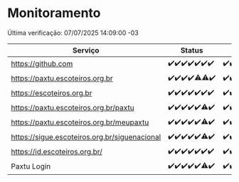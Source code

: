 # Monitoramento

Última verificação: 07/07/2025 14:09:00 -03

|Serviço|Status|Últimas 24h|
|---|---|---|
|https://github.com|<span title="2025-06-30: OK=23">✔️</span><span title="2025-07-01: OK=23">✔️</span><span title="2025-07-02: OK=23">✔️</span><span title="2025-07-03: OK=23">✔️</span><span title="2025-07-04: OK=23">✔️</span><span title="2025-07-05: OK=23">✔️</span><span title="2025-07-06: OK=17">✔️</span>|<span title="06/07/2025 15:12:00 -03 : 200">✔️</span><span title="06/07/2025 16:07:00 -03 : 200">✔️</span><span title="06/07/2025 17:10:00 -03 : 200">✔️</span><span title="06/07/2025 18:08:00 -03 : 200">✔️</span><span title="06/07/2025 19:09:00 -03 : 200">✔️</span><span title="06/07/2025 20:09:00 -03 : 200">✔️</span><span title="06/07/2025 21:54:00 -03 : 200">✔️</span><span title="06/07/2025 23:48:00 -03 : 200">✔️</span><span title="07/07/2025 00:49:00 -03 : 200">✔️</span><span title="07/07/2025 01:25:00 -03 : 200">✔️</span><span title="07/07/2025 02:14:00 -03 : 200">✔️</span><span title="07/07/2025 03:15:00 -03 : 200">✔️</span><span title="07/07/2025 04:12:00 -03 : 200">✔️</span><span title="07/07/2025 05:15:00 -03 : 200">✔️</span><span title="07/07/2025 06:13:00 -03 : 200">✔️</span><span title="07/07/2025 07:11:00 -03 : 200">✔️</span><span title="07/07/2025 08:09:00 -03 : 200">✔️</span><span title="07/07/2025 09:18:00 -03 : 200">✔️</span><span title="07/07/2025 10:26:00 -03 : 200">✔️</span><span title="07/07/2025 11:10:00 -03 : 200">✔️</span><span title="07/07/2025 12:09:00 -03 : 200">✔️</span><span title="07/07/2025 13:12:00 -03 : 200">✔️</span><span title="07/07/2025 14:09:00 -03 : 200">✔️</span>|
|https://paxtu.escoteiros.org.br|<span title="2025-06-30: OK=23">✔️</span><span title="2025-07-01: OK=23">✔️</span><span title="2025-07-02: OK=23">✔️</span><span title="2025-07-03: OK=23">✔️</span><span title="2025-07-04: OK=22, Falhas=1">⚠️</span><span title="2025-07-05: OK=22, Falhas=1">⚠️</span><span title="2025-07-06: OK=17">✔️</span>|<span title="06/07/2025 15:12:00 -03 : 200">✔️</span><span title="06/07/2025 16:07:00 -03 : 200">✔️</span><span title="06/07/2025 17:10:00 -03 : 502">❌</span><span title="06/07/2025 18:08:00 -03 : 200">✔️</span><span title="06/07/2025 19:09:00 -03 : 200">✔️</span><span title="06/07/2025 20:09:00 -03 : 200">✔️</span><span title="06/07/2025 21:54:00 -03 : 200">✔️</span><span title="06/07/2025 23:48:00 -03 : 200">✔️</span><span title="07/07/2025 00:49:00 -03 : 200">✔️</span><span title="07/07/2025 01:25:00 -03 : 200">✔️</span><span title="07/07/2025 02:14:00 -03 : 200">✔️</span><span title="07/07/2025 03:15:00 -03 : 200">✔️</span><span title="07/07/2025 04:12:00 -03 : 200">✔️</span><span title="07/07/2025 05:15:00 -03 : 200">✔️</span><span title="07/07/2025 06:13:00 -03 : 200">✔️</span><span title="07/07/2025 07:11:00 -03 : 200">✔️</span><span title="07/07/2025 08:09:00 -03 : 200">✔️</span><span title="07/07/2025 09:18:00 -03 : 200">✔️</span><span title="07/07/2025 10:26:00 -03 : 200">✔️</span><span title="07/07/2025 11:10:00 -03 : 200">✔️</span><span title="07/07/2025 12:09:00 -03 : 200">✔️</span><span title="07/07/2025 13:12:00 -03 : 200">✔️</span><span title="07/07/2025 14:09:00 -03 : 200">✔️</span>|
|https://escoteiros.org.br|<span title="2025-06-30: OK=23">✔️</span><span title="2025-07-01: OK=23">✔️</span><span title="2025-07-02: OK=23">✔️</span><span title="2025-07-03: OK=23">✔️</span><span title="2025-07-04: OK=23">✔️</span><span title="2025-07-05: OK=23">✔️</span><span title="2025-07-06: OK=17">✔️</span>|<span title="06/07/2025 15:12:00 -03 : 200">✔️</span><span title="06/07/2025 16:07:00 -03 : 200">✔️</span><span title="06/07/2025 17:10:00 -03 : 200">✔️</span><span title="06/07/2025 18:08:00 -03 : 200">✔️</span><span title="06/07/2025 19:09:00 -03 : 200">✔️</span><span title="06/07/2025 20:09:00 -03 : 200">✔️</span><span title="06/07/2025 21:54:00 -03 : 200">✔️</span><span title="06/07/2025 23:48:00 -03 : 200">✔️</span><span title="07/07/2025 00:49:00 -03 : 200">✔️</span><span title="07/07/2025 01:25:00 -03 : 200">✔️</span><span title="07/07/2025 02:14:00 -03 : 200">✔️</span><span title="07/07/2025 03:15:00 -03 : 200">✔️</span><span title="07/07/2025 04:12:00 -03 : 200">✔️</span><span title="07/07/2025 05:15:00 -03 : 200">✔️</span><span title="07/07/2025 06:13:00 -03 : 200">✔️</span><span title="07/07/2025 07:11:00 -03 : 200">✔️</span><span title="07/07/2025 08:09:00 -03 : 200">✔️</span><span title="07/07/2025 09:18:00 -03 : 200">✔️</span><span title="07/07/2025 10:26:00 -03 : 200">✔️</span><span title="07/07/2025 11:10:00 -03 : 200">✔️</span><span title="07/07/2025 12:09:00 -03 : 200">✔️</span><span title="07/07/2025 13:12:00 -03 : 200">✔️</span><span title="07/07/2025 14:09:00 -03 : 200">✔️</span>|
|https://paxtu.escoteiros.org.br/paxtu|<span title="2025-06-30: OK=23">✔️</span><span title="2025-07-01: OK=23">✔️</span><span title="2025-07-02: OK=23">✔️</span><span title="2025-07-03: OK=23">✔️</span><span title="2025-07-04: OK=23">✔️</span><span title="2025-07-05: OK=22, Falhas=1">⚠️</span><span title="2025-07-06: OK=17">✔️</span>|<span title="06/07/2025 15:12:00 -03 : 200">✔️</span><span title="06/07/2025 16:07:00 -03 : 200">✔️</span><span title="06/07/2025 17:10:00 -03 : 502">❌</span><span title="06/07/2025 18:08:00 -03 : 200">✔️</span><span title="06/07/2025 19:09:00 -03 : 200">✔️</span><span title="06/07/2025 20:09:00 -03 : 200">✔️</span><span title="06/07/2025 21:54:00 -03 : 200">✔️</span><span title="06/07/2025 23:48:00 -03 : 200">✔️</span><span title="07/07/2025 00:49:00 -03 : 200">✔️</span><span title="07/07/2025 01:25:00 -03 : 200">✔️</span><span title="07/07/2025 02:14:00 -03 : 200">✔️</span><span title="07/07/2025 03:15:00 -03 : 200">✔️</span><span title="07/07/2025 04:12:00 -03 : 200">✔️</span><span title="07/07/2025 05:15:00 -03 : 200">✔️</span><span title="07/07/2025 06:13:00 -03 : 200">✔️</span><span title="07/07/2025 07:11:00 -03 : 200">✔️</span><span title="07/07/2025 08:09:00 -03 : 200">✔️</span><span title="07/07/2025 09:18:00 -03 : 200">✔️</span><span title="07/07/2025 10:26:00 -03 : 200">✔️</span><span title="07/07/2025 11:10:00 -03 : 200">✔️</span><span title="07/07/2025 12:09:00 -03 : 200">✔️</span><span title="07/07/2025 13:12:00 -03 : 200">✔️</span><span title="07/07/2025 14:09:00 -03 : 200">✔️</span>|
|https://paxtu.escoteiros.org.br/meupaxtu|<span title="2025-06-30: OK=23">✔️</span><span title="2025-07-01: OK=23">✔️</span><span title="2025-07-02: OK=23">✔️</span><span title="2025-07-03: OK=23">✔️</span><span title="2025-07-04: OK=23">✔️</span><span title="2025-07-05: OK=22, Falhas=1">⚠️</span><span title="2025-07-06: OK=17">✔️</span>|<span title="06/07/2025 15:12:00 -03 : 200">✔️</span><span title="06/07/2025 16:07:00 -03 : 200">✔️</span><span title="06/07/2025 17:10:00 -03 : 502">❌</span><span title="06/07/2025 18:08:00 -03 : 200">✔️</span><span title="06/07/2025 19:09:00 -03 : 200">✔️</span><span title="06/07/2025 20:09:00 -03 : 200">✔️</span><span title="06/07/2025 21:54:00 -03 : 200">✔️</span><span title="06/07/2025 23:48:00 -03 : 200">✔️</span><span title="07/07/2025 00:49:00 -03 : 200">✔️</span><span title="07/07/2025 01:25:00 -03 : 200">✔️</span><span title="07/07/2025 02:14:00 -03 : 200">✔️</span><span title="07/07/2025 03:15:00 -03 : 200">✔️</span><span title="07/07/2025 04:12:00 -03 : 200">✔️</span><span title="07/07/2025 05:15:00 -03 : 200">✔️</span><span title="07/07/2025 06:13:00 -03 : 200">✔️</span><span title="07/07/2025 07:11:00 -03 : 200">✔️</span><span title="07/07/2025 08:09:00 -03 : 200">✔️</span><span title="07/07/2025 09:18:00 -03 : 200">✔️</span><span title="07/07/2025 10:26:00 -03 : 200">✔️</span><span title="07/07/2025 11:10:00 -03 : 200">✔️</span><span title="07/07/2025 12:09:00 -03 : 200">✔️</span><span title="07/07/2025 13:12:00 -03 : 200">✔️</span><span title="07/07/2025 14:09:00 -03 : 200">✔️</span>|
|https://sigue.escoteiros.org.br/siguenacional|<span title="2025-06-30: OK=23">✔️</span><span title="2025-07-01: OK=23">✔️</span><span title="2025-07-02: OK=23">✔️</span><span title="2025-07-03: OK=23">✔️</span><span title="2025-07-04: OK=23">✔️</span><span title="2025-07-05: OK=22, Falhas=1">⚠️</span><span title="2025-07-06: OK=17">✔️</span>|<span title="06/07/2025 15:12:00 -03 : 200">✔️</span><span title="06/07/2025 16:07:00 -03 : 200">✔️</span><span title="06/07/2025 17:10:00 -03 : 502">❌</span><span title="06/07/2025 18:08:00 -03 : 200">✔️</span><span title="06/07/2025 19:09:00 -03 : 200">✔️</span><span title="06/07/2025 20:09:00 -03 : 200">✔️</span><span title="06/07/2025 21:54:00 -03 : 200">✔️</span><span title="06/07/2025 23:48:00 -03 : 200">✔️</span><span title="07/07/2025 00:49:00 -03 : 200">✔️</span><span title="07/07/2025 01:25:00 -03 : 200">✔️</span><span title="07/07/2025 02:14:00 -03 : 200">✔️</span><span title="07/07/2025 03:15:00 -03 : 200">✔️</span><span title="07/07/2025 04:12:00 -03 : 200">✔️</span><span title="07/07/2025 05:15:00 -03 : 200">✔️</span><span title="07/07/2025 06:13:00 -03 : 200">✔️</span><span title="07/07/2025 07:11:00 -03 : 200">✔️</span><span title="07/07/2025 08:09:00 -03 : 200">✔️</span><span title="07/07/2025 09:18:00 -03 : 200">✔️</span><span title="07/07/2025 10:26:00 -03 : 200">✔️</span><span title="07/07/2025 11:10:00 -03 : 200">✔️</span><span title="07/07/2025 12:09:00 -03 : 200">✔️</span><span title="07/07/2025 13:12:00 -03 : 200">✔️</span><span title="07/07/2025 14:09:00 -03 : 200">✔️</span>|
|https://id.escoteiros.org.br/|<span title="2025-06-30: OK=23">✔️</span><span title="2025-07-01: OK=23">✔️</span><span title="2025-07-02: OK=23">✔️</span><span title="2025-07-03: OK=23">✔️</span><span title="2025-07-04: OK=23">✔️</span><span title="2025-07-05: OK=23">✔️</span><span title="2025-07-06: OK=17">✔️</span>|<span title="06/07/2025 15:12:00 -03 : 200">✔️</span><span title="06/07/2025 16:07:00 -03 : 200">✔️</span><span title="06/07/2025 17:10:00 -03 : 200">✔️</span><span title="06/07/2025 18:08:00 -03 : 200">✔️</span><span title="06/07/2025 19:09:00 -03 : 200">✔️</span><span title="06/07/2025 20:09:00 -03 : 200">✔️</span><span title="06/07/2025 21:54:00 -03 : 200">✔️</span><span title="06/07/2025 23:48:00 -03 : 200">✔️</span><span title="07/07/2025 00:49:00 -03 : 200">✔️</span><span title="07/07/2025 01:25:00 -03 : 200">✔️</span><span title="07/07/2025 02:14:00 -03 : 200">✔️</span><span title="07/07/2025 03:15:00 -03 : 200">✔️</span><span title="07/07/2025 04:12:00 -03 : 200">✔️</span><span title="07/07/2025 05:15:00 -03 : 200">✔️</span><span title="07/07/2025 06:13:00 -03 : 200">✔️</span><span title="07/07/2025 07:11:00 -03 : 200">✔️</span><span title="07/07/2025 08:09:00 -03 : 200">✔️</span><span title="07/07/2025 09:18:00 -03 : 200">✔️</span><span title="07/07/2025 10:26:00 -03 : 200">✔️</span><span title="07/07/2025 11:10:00 -03 : 200">✔️</span><span title="07/07/2025 12:09:00 -03 : 200">✔️</span><span title="07/07/2025 13:12:00 -03 : 200">✔️</span><span title="07/07/2025 14:09:00 -03 : 200">✔️</span>|
|Paxtu Login|<span title="2025-06-30: OK=23">✔️</span><span title="2025-07-01: OK=23">✔️</span><span title="2025-07-02: OK=23">✔️</span><span title="2025-07-03: OK=23">✔️</span><span title="2025-07-04: OK=23">✔️</span><span title="2025-07-05: OK=22, Falhas=1">⚠️</span><span title="2025-07-06: OK=17">✔️</span>|<span title="06/07/2025 15:12:00 -03 : 200">✔️</span><span title="06/07/2025 16:07:00 -03 : 200">✔️</span><span title="06/07/2025 17:10:00 -03 : 502">❌</span><span title="06/07/2025 18:08:00 -03 : 200">✔️</span><span title="06/07/2025 19:09:00 -03 : 200">✔️</span><span title="06/07/2025 20:09:00 -03 : 200">✔️</span><span title="06/07/2025 21:54:00 -03 : 200">✔️</span><span title="06/07/2025 23:48:00 -03 : 200">✔️</span><span title="07/07/2025 00:49:00 -03 : 200">✔️</span><span title="07/07/2025 01:25:00 -03 : 200">✔️</span><span title="07/07/2025 02:14:00 -03 : 200">✔️</span><span title="07/07/2025 03:15:00 -03 : 200">✔️</span><span title="07/07/2025 04:12:00 -03 : 200">✔️</span><span title="07/07/2025 05:15:00 -03 : 200">✔️</span><span title="07/07/2025 06:13:00 -03 : 200">✔️</span><span title="07/07/2025 07:11:00 -03 : 200">✔️</span><span title="07/07/2025 08:09:00 -03 : 200">✔️</span><span title="07/07/2025 09:18:00 -03 : 200">✔️</span><span title="07/07/2025 10:26:00 -03 : 200">✔️</span><span title="07/07/2025 11:10:00 -03 : 200">✔️</span><span title="07/07/2025 12:09:00 -03 : 200">✔️</span><span title="07/07/2025 13:12:00 -03 : 200">✔️</span><span title="07/07/2025 14:09:00 -03 : 200">✔️</span>|
